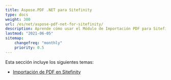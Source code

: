 ```yaml
---
title: Aspose.PDF .NET para Sitefinity
type: docs
weight: 300
url: /es/net/aspose-pdf-net-for-sitefinity/
description: Aprende cómo usar el Módulo de Importación PDF para Sitefinity
lastmod: "2021-06-05"
sitemap:
    changefreq: "monthly"
    priority: 0.5
---
```


Esta sección incluye los siguientes temas:

- [Importación de PDF en Sitefinity](/pdf/es/net/sitefinity-pdf-import/)
